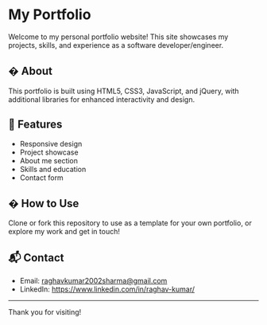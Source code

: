 # My Portfolio

Welcome to my personal portfolio website! This site showcases my projects, skills, and experience as a software developer/engineer.

## � About
This portfolio is built using HTML5, CSS3, JavaScript, and jQuery, with additional libraries for enhanced interactivity and design.

## 🌟 Features
- Responsive design
- Project showcase
- About me section
- Skills and education
- Contact form

## � How to Use
Clone or fork this repository to use as a template for your own portfolio, or explore my work and get in touch!

## 📬 Contact
- Email: raghavkumar2002sharma@gmail.com
- LinkedIn: https://www.linkedin.com/in/raghav-kumar/

---
Thank you for visiting!
